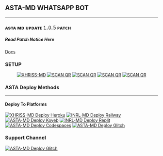 ## ASTA-MD WHATSAPP BOT

***

### ᴀsᴛᴀ ᴍᴅ ᴜᴘᴅᴀᴛᴇ 𝟷.𝟶.𝟻 ᴘᴀᴛᴄʜ
##### Read Patch Notice Here
[Docs](https://github.com/Astropeda/Asta-Md/blob/main/asset/Documentation_Patch_1.0.5.md)

### SETUP
<center>
<a href="https://github.com/videoyt24/Swahili-Md/fork"><img title="XHRISS-MD" src="https://img.shields.io/badge/FORK ASTA-MD-h?color=black&style=for-the-badge&logo=stackshare"></a>  <a href="https://serene-beach-54692-d5c00ba4412f.herokuapp.com/"><img title="SCAN QR" src="https://img.shields.io/badge/SCAN QR SERVER 1-h?color=black&style=for-the-badge&logo=msi"></a>   <a href="https://asta-web-scan.onrender.com"><img title="SCAN QR" src="https://img.shields.io/badge/SCAN QR SERVER 2-h?color=black&style=for-the-badge&logo=msi"></a>  <a href="https://replit.com/@videolyrics777/XhrissMd-Paring-Code"><img title="SCAN QR" src="https://img.shields.io/badge/PARING CODE 1-h?color=black&style=for-the-badge&logo=msi"></a>  <a href=""><img title="SCAN QR" src="https://img.shields.io/badge/PARING CODE 2-h?color=black&style=for-the-badge&logo=msi"></a>
</center>

### ASTA Deploy Methods

-------

#### Deploy To Platforms

<a href="https://heroku.com/deploy?template=https://github.com/videoyt24/Swahili-Md/"><img title="XHRISS-MD Deploy Heroku" src="https://img.shields.io/badge/DEPLOY HEROKU-h?color=black&style=for-the-badge&logo=heroku"></a> 
 <a href="https://railway.app/project/"><img title="INRL-MD Deploy Railway" src="https://img.shields.io/badge/DEPLOY RAILWAY-h?color=black&style=for-the-badge&logo=Railway"></a>  <a href="https://app.koyeb.com/apps/deploy?type=git&repository=github.com/Astropeda/Asta-Md&branch=main&env[SESSION_ID]&env[OWNER_NUMBER]=2348039607375&env[MONGODB_URI]&&env[OWNER_NAME]=Asta&env[KOYEB_API]&env[PREFIX]=.&env[WAPRESENCE]&env[AUTO_READ_STATUS]=false&env[DISABLE_PM]=false&env[PACK_AUTHER]=whatsapp+bot&env[PACK_NAME]=Asta+MD&env[STYLE]=0&env[MODE]=private&env[READ_MESSAGE]=false&env[THEME]=Whatsappbot&env[WARN_COUNT]=3&env[BLOCK_JID]=null&env[TIME_ZONE]=Africa/Lagos&name=asta-md&env[KOYEB_NAME]=asta-md&env[SUDO]=null&env[THUMB_IMAGE]=https://imgur.com/dMwGOUP.jpg"><img title="ASTA-MD Deploy Koyeb" src="https://img.shields.io/badge/DEPLOY KOYEB-h?color=black&style=for-the-badge&logo=koyeb"></a>  <a href="https://replit.com/github/Astropeda/Asta-Md"><img title="INRL-MD Deploy Replit" src="https://img.shields.io/badge/DEPLOY REPLIT-h?color=black&style=for-the-badge&logo=Replit"></a>  <a href="https://github.com/codespaces/new?skip_quickstart=true&machine=standardLinux32gb&repo=763349202&ref=main&geo=UsWest"><img title="ASTA-MD Deploy Codespaces" src="https://img.shields.io/badge/DEPLOY CODESPACES-h?color=black&style=for-the-badge&logo=github"></a>  <a href="https://glitch.com/"><img title="ASTA-MD Deploy Glitch" src="https://img.shields.io/badge/DEPLOY GLITCH-h?color=black&style=for-the-badge&logo=glitch"></a>

 ### Support Channel

<a href="https://whatsapp.com/channel/0029VaPGt3QEwEjpBXT4Rv0z"><img title="ASTA-MD Deploy Glitch" src="https://img.shields.io/badge/WHATSAPP CHANNEL-h?color=black&style=for-the-badge&logo=whatsapp"></a>
